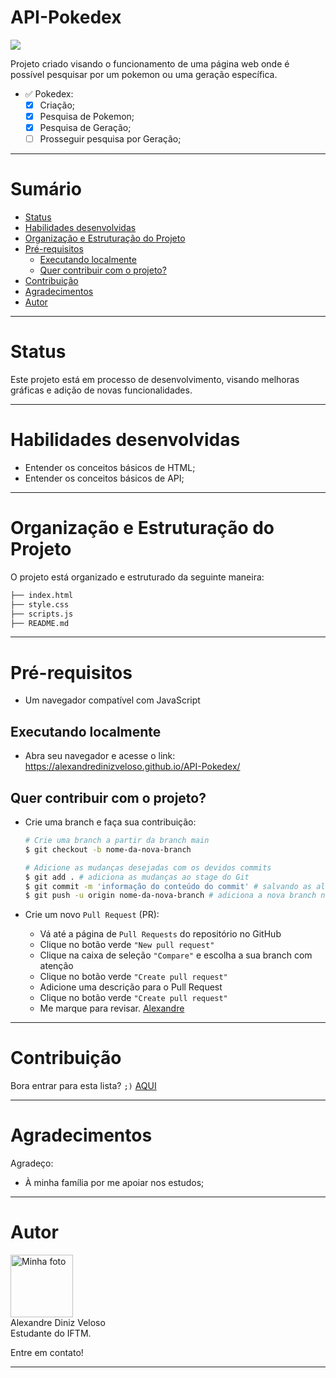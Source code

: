 # API-Pokedex
<img src="https://img.shields.io/static/v1?label=Version&message=1.0.0&color=FF2102&style=for-the-badge&logo="/>

Projeto criado visando o funcionamento de uma página web onde é possível pesquisar por um pokemon ou uma geração específica.

 - :white_check_mark: Pokedex:
    - [x] Criação;
    - [x] Pesquisa de Pokemon;
    - [x] Pesquisa de Geração;
    - [ ] Prosseguir pesquisa por Geração;
---

# Sumário

- [Status](#status)
- [Habilidades desenvolvidas](#habilidades-desenvolvidas)
- [Organização e Estruturação do Projeto](#organização-e-estruturação-do-projeto)
- [Pré-requisitos](#pré-requisitos)
  - [Executando localmente](#Executando-localmente)
  - [Quer contribuir com o projeto?](#quer-contribuir-com-o-projeto)
- [Contribuição](#contribuição)
- [Agradecimentos](#agradecimentos)
- [Autor](#autor)

---

# Status

Este projeto está em processo de desenvolvimento, visando melhoras gráficas e adição de novas funcionalidades.

---

# Habilidades desenvolvidas

- Entender os conceitos básicos de HTML;
- Entender os conceitos básicos de API;

---

# Organização e Estruturação do Projeto

O projeto está organizado e estruturado da seguinte maneira:
```bash
├── index.html
├── style.css
├── scripts.js
├── README.md
```
---

# Pré-requisitos
 - Um navegador compatível com JavaScript

## Executando localmente

 - Abra seu navegador e acesse o link: https://alexandredinizveloso.github.io/API-Pokedex/


## Quer contribuir com o projeto?

  - Crie uma branch e faça sua contribuição:

    ```bash
    # Crie uma branch a partir da branch main
    $ git checkout -b nome-da-nova-branch

    # Adicione as mudanças desejadas com os devidos commits
    $ git add . # adiciona as mudanças ao stage do Git
    $ git commit -m 'informação do conteúdo do commit' # salvando as alterações de cada pequena alteração em um commit
    $ git push -u origin nome-da-nova-branch # adiciona a nova branch no repositório remoto do Projeto
    ```
  - Crie um novo `Pull Request` (PR):
     - Vá até a página de `Pull Requests` do repositório no GitHub
     - Clique no botão verde `"New pull request"`
     - Clique na caixa de seleção `"Compare"` e escolha a sua branch com atenção
     - Clique no botão verde `"Create pull request"`
     - Adicione uma descrição para o Pull Request
     - Clique no botão verde `"Create pull request"`
     - Me marque para revisar. [Alexandre](https://github.com/AlexandreDinizVeloso)

---

# Contribuição

Bora entrar para esta lista? `;)` [AQUI](#pré-requisitos) 

---

# Agradecimentos

Agradeço:
 - À minha família por me apoiar nos estudos;

---

# Autor

 <img src="https://avatars.githubusercontent.com/u/80282868" width="100px;" alt="Minha foto"/>
 <br />
  Alexandre Diniz Veloso
<br />
  Estudante do IFTM.

Entre em contato!

---
